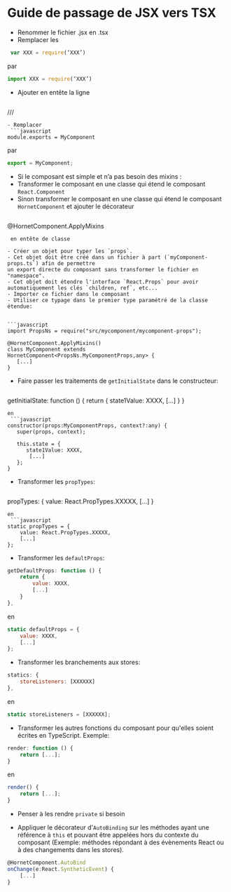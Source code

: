 # Guide de passage de JSX vers TSX
- Renommer le fichier .jsx en .tsx
- Remplacer les 
```javascript
 var XXX = require(‘XXX’)
 ```
  par 
  ```javascript
 import XXX = require(‘XXX’)
 ```

- Ajouter en entête la ligne 
  ```javascript
///<reference path="xxxxxxxx/hornet-js-ts-typings/definition.d.ts" />
 ```
- Remplacer 
  ```javascript
module.exports = MyComponent
 ```
par
  ```javascript
export = MyComponent;
 ```
- Si le composant est simple et n’a pas besoin des mixins :
 - Transformer le composant en une classe qui étend le composant `React.Component`
 - Sinon transformer le composant en une classe qui étend le composant `HornetComponent` et ajouter le décorateur 
   ```javascript
@HornetComponent.ApplyMixins
 ```
  en entête de classe

- Créer un objet pour typer les `props`.
 - Cet objet doit être créé dans un fichier à part (`myComponent-props.ts`) afin de permettre 
un export directe du composant sans transformer le fichier en "namespace".
 - Cet objet doit étendre l'interface `React.Props` pour avoir automatiquement les clés `children, ref`, etc...
 - Importer ce fichier dans le composant
 - Utiliser ce typage dans le premier type paramétré de la classe étendue:


 ```javascript
import PropsNs = require("src/mycomponent/mycomponent-props");

@HornetComponent.ApplyMixins()
class MyComponent extends HornetComponent<PropsNs.MyComponentProps,any> {
    [...]
}
```

- Faire passer les traitements de `getInitialState` dans le constructeur:
  ```javascript
getInitialState: function () {
    return {
        state1Value: XXXX,
        [...]
    }
}
 ```
en
  ```javascript
constructor(props:MyComponentProps, context?:any) {
    super(props, context);
    
    this.state = {
       state1Value: XXXX,
        [...]
    };
}
 ```


- Transformer les `propTypes`:
  ```javascript
propTypes: {
        value: React.PropTypes.XXXXX,
        [...]
}
 ```
en
  ```javascript
 static propTypes = {
     value: React.PropTypes.XXXXX,
     [...]
 };
 ```
 
 
- Transformer les `defaultProps`:
```javascript
getDefaultProps: function () {
    return {
        value: XXXX,
        [...]
    }
},
```
en
```javascript
static defaultProps = {
    value: XXXX,
    [...]
};
```



- Transformer les branchements aux stores:
```javascript
statics: {
    storeListeners: [XXXXXX]
},
```
en
```javascript
static storeListeners = [XXXXXX];
```



- Transformer les autres fonctions du composant pour qu'elles soient écrites en TypeScript. Exemple:
```javascript
render: function () {
    return [...];
}
```
en
```javascript
render() {
    return [...];
}
```
  - Penser à les rendre `private` si besoin

- Appliquer le décorateur d'`AutoBinding` sur les méthodes ayant une référence à `this` et pouvant être appelées hors du 
contexte du composant (Exemple: méthodes répondant à des évènements React ou à des changements dans les stores).
```javascript
@HornetComponent.AutoBind
onChange(e:React.SyntheticEvent) {
    [...]
}
```